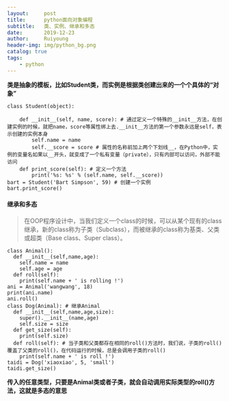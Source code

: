 ```yaml
--- 
layout:     post
title:      python面向对象编程
subtitle:   类、实例、继承和多态
date:       2019-12-23
author:     Ruiyoung
header-img: img/python_bg.png
catalog: true
tags:
    - python
---
```

**类是抽象的模板，比如Student类，而实例是根据类创建出来的一个个具体的“对象”**

```{.python}
class Student(object):

    def __init__(self, name, score): # 通过定义一个特殊的__init__方法，在创建实例的时候，就把name，score等属性绑上去.__init__方法的第一个参数永远是self，表示创建的实例本身
        self.name = name
        self.__score = score # 属性的名称前加上两个下划线__，在Python中，实例的变量名如果以__开头，就变成了一个私有变量（private），只有内部可以访问，外部不能访问
    def print_score(self): # 定义一个方法
        print('%s: %s' % (self.name, self.__score))
bart = Student('Bart Simpson', 59) # 创建一个实例
bart.print_score()
```

#### 继承和多态  

>在OOP程序设计中，当我们定义一个class的时候，可以从某个现有的class继承，新的class称为子类（Subclass），而被继承的class称为基类、父类或超类（Base class、Super class）。

```{.python}
class Animal():
  def __init__(self,name,age):
    self.name = name
    self.age = age
  def roll(self):
    print(self.name + ' is rolling !')
ani = Animal('wangwang', 18)
print(ani.name)
ani.roll()
class Dog(Animal): # 继承Animal
  def __init__(self,name,age,size):
    super().__init__(name,age)
    self.size = size
  def get_size(self):
    print(self.size)
  def roll(self): # 当子类和父类都存在相同的roll()方法时，我们说，子类的roll()覆盖了父类的roll()，在代码运行的时候，总是会调用子类的roll()
    print(self.name + ' is roll !')
taidi = Dog('xiaoxiao', 5, 'small')
taidi.get_size()

```

**传入的任意类型，只要是Animal类或者子类，就会自动调用实际类型的roll()方法，这就是多态的意思**
